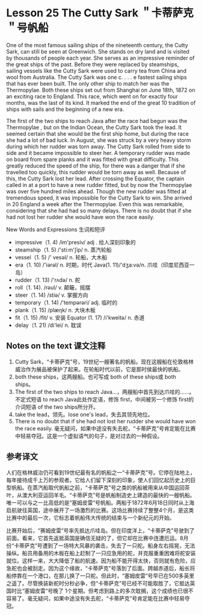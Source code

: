# Lesson 25 The Cutty Sark ＂卡蒂萨克＂号帆船
One of the most famous sailing ships of the nineteenth century, the Cutty Sark, can still be seen at Greenwich. She stands on dry land and is visited by thousands of people each year. She serves as an impressive reminder of the great ships of the past. Before they were replaced by steamships, sailing vessels like the Cutty Sark were used to carry tea from China and wool from Australia. The Cutty Sark was one c. . . . e fastest sailing ships that has ever been built. The only other ship to match her was the Thermopylae. Both these ships set out from Shanghai on June 18th, 1872 on an exciting race to England. This race, which went on for exactly four months, was the last of its kind. It marked the end of the great 10 tradition of ships with sails and the beginning of a new era.

The first of the two ships to reach Java after the race had begun was the Thermopylae , but on the Indian Ocean, the Cutty Sark took the lead. It seemed certain that she would be the first ship home, but during the race she had a lot of bad luck. In August, she was struck by a very heavy storm during which her rudder was torn away. The Cutty Sark rolled from side to side and it became impossible to steer her. A temporary rudder was made on board from spare planks and it was fitted with great difficulty. This greatly reduced the speed of the ship, for there was a danger that if she travelled too quickly, this rudder would be torn away as well. Because of this, the Cutty Sark lost her lead. After crossing the Equator, the captain called in at a port to have a new rudder fitted, but by now the Thermopylae was over five hundred miles ahead. Though the new rudder was fitted at tremendous speed, it was impossible for the Cutty Sark to win. She arrived in 20 England a week after the Thermopylae. Even this was remarkable, considering that she had had so many delays. There is no doubt that if she had not lost her rudder she would have won the race easily.

New Words and Expressions 生词和短评

* impressive（1. 4) /im'presiv/ adj . 给人深刻印象的
* steamship（1. 5) /'sti:m'ʃip/ n. 蒸汽轮船
* vessel（1. 5) /' vesəl/ n. 轮船，大木船
* era（1. 10) /'iərəl/ n. 时期，时代
Java(1. 11)/'dʒa:və/n. 爪哇（印度尼西亚一岛）
* rudder（1. 13) /'rʌdə/ n. 舵
* roll（1. 14). /rəul/ v. 颠簸，摇摆
* steer（1. 14) /stiə/ v. 掌握方向
* temporary（1. 14) /'tempərəri/ adj. 临时的
* plank（1. 15) /plæŋk/ n. 大块木板
* fit（1. 15) /fit/ v. 安装
Equator (1. 17) /i'kweitə/ n. 赤道
* delay（1. 21) /di'lei/ n. 耽误

## Notes on the text 课文注释

1. Cutty Sark，“卡蒂萨克”号，19世纪一艘著名的帆船。现在这艘船在伦敦格林威治作为展品被保护了起来。在轮船时代以前，它是那时侯最快的帆船。
2. both these ships，这两艘船。也可写成 both of these ships或 both ships。
3. The first of the two ships to reach Java…，两艘船中首先到达爪哇的……。不定式短语 to reach Java此处作定语，修饰 first，中间被另一个修饰 first的介词短语 of the two ships所分开。
4. take the lead，领先。lose one's lead，失去其领先地位。
5. There is no doubt that if she had not lost her rudder she would have won the race easily. 毫无疑问，如果中途没有失去舵，“卡蒂萨克”号肯定能在比赛中轻易夺冠。这是一个虚拟语气的句子，是对过去的一种假设。

## 参考译文

人们在格林威治仍可看到19世纪最有名的帆船之一“卡蒂萨克”号。它停在陆地上，每年接待成千上万的参观者。它给人们留下深刻的印象，使人们回忆起历史上的巨型帆船。在蒸汽船取代帆船之前，“卡蒂萨克”号之类的帆船被用来从中国运回茶叶，从澳大利亚运回羊毛。“卡蒂萨克”号是帆船制造史上建造的最快的一艘帆船。唯一可以与之一比高低的是“塞姆皮雷”号帆船。两船于1872年6月18日同时从上海启航驶往英国，途中展开了一场激烈的比赛。这场比赛持续了整整4个月，是这类比赛中的最后一次，它标志着帆船伟大传统的结束与一个新纪元的开始。

比赛开始后，“赛姆皮雷”号率先抵达爪哇岛。但在印度洋上，“卡蒂萨克”号驶到了前面。看来，它首先返抵英国是确信无疑的了，但它却在比赛中连遭厄运。8月份“卡蒂萨克”号遭到了一场特大风暴的袭击，失去了一只舵。船身左右摇晃，无法操纵。船员用备用的木板在船上赶制了一只应急用的舵，并克服重重困难将舵安装就位。这样一来，大大降低了船的航速。因为船不能开得太快，否则就有危险，应急舵也会被刮走。因为这个缘故，“卡蒂萨克”号落到了后面。跨越赤道后，船长将船停靠在一个港口，在那儿换了一只舵。但此时，“塞姆皮雷”号早已在500多英里之遥了。尽管换装新舵时分秒必争，但“卡蒂萨克”号已经不可能取胜了，它抵达英国时比“塞姆皮雷”号晚了 1个星期。但考虑到路上的多次耽搁，这个成绩也已很不容易了。毫无疑问，如果中途没有失去舵，“卡蒂萨克”号肯定能在比赛中轻易夺冠。
